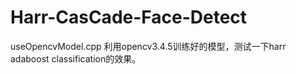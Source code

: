 # Harr-CasCade-Face-Detect
useOpencvModel.cpp  利用opencv3.4.5训练好的模型，测试一下harr adaboost classification的效果。
